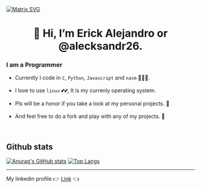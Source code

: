 [![Matrix SVG](https://raw.githubusercontent.com/rodrigograca31/rodrigograca31/master/matrix.svg)](https://www.youtube.com/watch?v=SDkAGkd4NLc) 
<h1 align="center"> 👋 Hi, I’m Erick Alejandro or @alecksandr26.</h1>

### I am a Programmer
- Currently I code in `C`, `Python`, `Javascript` and `nasm` :eyes::eyes::eyes:. <br /><br />
- I love to use `linux` :two_hearts::two_hearts:, It is my currenly operating system. <br /><br />
- Pls will be a honor if you take a look at my personal projects. :raised_hands: <br /><br />
- And feel free to do a fork and play with any of my projects. :runner: <br />

<br />

## Github stats
[![Anurag's GitHub stats](https://github-readme-stats.vercel.app/api?username=alecksandr26&count_private=true&theme=darcula)](https://github.com/anuraghazra/github-readme-stats)
[![Top Langs](https://github-readme-stats.vercel.app/api/top-langs/?username=alecksandr26&layout=compact&theme=darcula)](https://github.com/anuraghazra/github-readme-stats)

<hr />

My linkedin profile :point_right: [Link](https://www.linkedin.com/in/erick-alejandro-carrillo-lopez-988112219) :point_left:



<!---
      alecksandr26/alecksandr26 is a ✨ special ✨ repository because its `README.md` (this file) appears on your GitHub profile.
You can click the Preview link to take a look at your changes.
--->
